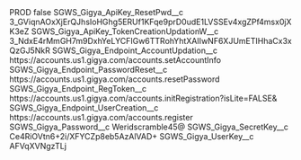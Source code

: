 <?xml version="1.0" encoding="UTF-8"?>
<CustomMetadata xmlns="http://soap.sforce.com/2006/04/metadata" xmlns:xsi="http://www.w3.org/2001/XMLSchema-instance" xmlns:xsd="http://www.w3.org/2001/XMLSchema">
    <label>PROD</label>
    <protected>false</protected>
    <values>
        <field>SGWS_Gigya_ApiKey_ResetPwd__c</field>
        <value xsi:type="xsd:string">3_GViqnAOxXjErQJhsIoHGhg5ERUf1KFqe9prD0udE1LVSSEv4xgZPf4msx0jXK3eZ</value>
    </values>
    <values>
        <field>SGWS_Gigya_ApiKey_TokenCreationUpdationW__c</field>
        <value xsi:type="xsd:string">3_NdxE4rMmGH7m9DxhYeLYCFIGw6TTRohYhtXAIIwNF6XJUmETIHhaCx3xQzGJ5NkR</value>
    </values>
    <values>
        <field>SGWS_Gigya_Endpoint_AccountUpdation__c</field>
        <value xsi:type="xsd:string">https://accounts.us1.gigya.com/accounts.setAccountInfo</value>
    </values>
    <values>
        <field>SGWS_Gigya_Endpoint_PasswordReset__c</field>
        <value xsi:type="xsd:string">https://accounts.us1.gigya.com/accounts.resetPassword</value>
    </values>
    <values>
        <field>SGWS_Gigya_Endpoint_RegToken__c</field>
        <value xsi:type="xsd:string">https://accounts.us1.gigya.com/accounts.initRegistration?isLite=FALSE&amp;</value>
    </values>
    <values>
        <field>SGWS_Gigya_Endpoint_UserCreation__c</field>
        <value xsi:type="xsd:string">https://accounts.us1.gigya.com/accounts.register</value>
    </values>
    <values>
        <field>SGWS_Gigya_Password__c</field>
        <value xsi:type="xsd:string">Weridscramble45@</value>
    </values>
    <values>
        <field>SGWS_Gigya_SecretKey__c</field>
        <value xsi:type="xsd:string">Ce4RiOVtn6+2i/XFYCZp8eb5AzAlVAD+</value>
    </values>
    <values>
        <field>SGWS_Gigya_UserKey__c</field>
        <value xsi:type="xsd:string">AFVqXVNgzTLj</value>
    </values>
</CustomMetadata>
